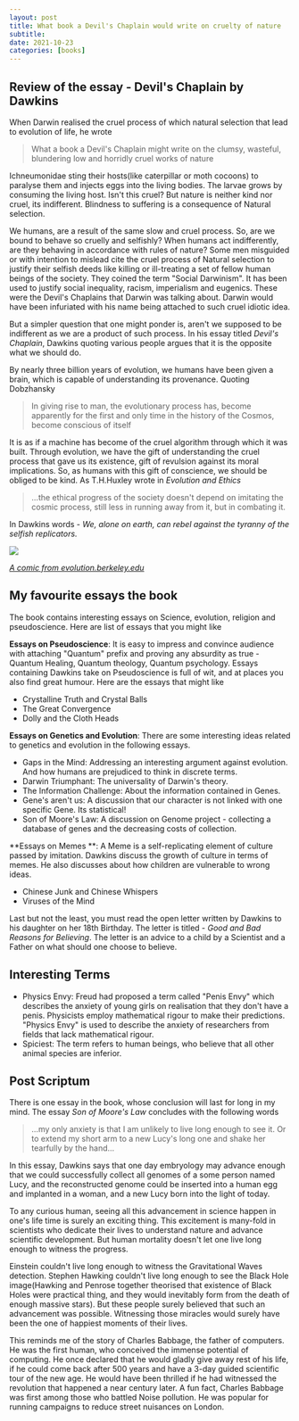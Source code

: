 ```yaml
---
layout: post
title: What book a Devil's Chaplain would write on cruelty of nature
subtitle: 
date: 2021-10-23
categories: [books]
---
```



## Review of the essay - Devil's Chaplain by Dawkins

When Darwin realised the cruel process of which natural selection that lead to evolution of life, he wrote

> What a book a Devil's Chaplain might write on the clumsy, wasteful, blundering low and horridly cruel works of nature

Ichneumonidae sting their hosts(like caterpillar or moth cocoons) to paralyse them and injects eggs into the living bodies. The larvae grows by consuming the living host. Isn't this cruel? But nature is neither kind nor cruel, its indifferent. Blindness to suffering is a consequence of Natural selection. 

We humans, are a result of the same slow and cruel process. So, are we bound to behave so cruelly and selfishly? When humans act indifferently, are they behaving in accordance with rules of nature? Some men misguided or with intention to mislead cite the cruel process of Natural selection to justify their selfish deeds like killing or ill-treating a set of fellow human beings of the society.  They coined the term "Social Darwinism".  It has been used to justify social inequality, racism, imperialism and eugenics. These were the Devil's Chaplains that Darwin was talking about. Darwin would have been infuriated with his name being attached to such cruel idiotic idea. 

But a simpler question that one might ponder is, aren't we supposed to be indifferent as we are a product of such process. In his essay titled *Devil's Chaplain*, Dawkins  quoting various people argues that it is the opposite what we should do. 

By nearly three billion years of evolution, we humans have been given a brain, which is capable of understanding its provenance. Quoting Dobzhansky

> In giving rise to man, the evolutionary process has, become apparently for the first and only time in the history of the Cosmos, become conscious of itself

It is as if a machine has become of the cruel algorithm through which it was built. Through evolution, we have the gift of understanding the cruel process that gave us its existence, gift of revulsion against its moral implications. So, as humans with this gift of conscience, we should be obliged to be kind. As T.H.Huxley wrote in *Evolution and Ethics*

> ...the ethical progress of the society doesn't depend on imitating the cosmic process, still less in running away from it, but in combating it.

In Dawkins words - *We, alone on earth, can rebel against the tyranny of the selfish replicators.*

![](https://imgur.com/sZtktnX.png)

[*A comic from evolution.berkeley.edu*](https://evolution.berkeley.edu/misconceps/IIIBmight.shtml)

## My favourite essays the book

The book contains interesting essays on Science, evolution, religion and pseudoscience. Here are list of essays that you might like

**Essays on Pseudoscience**: It is easy to impress and convince audience with attaching "Quantum" prefix and proving any absurdity as true - Quantum Healing, Quantum theology, Quantum psychology. Essays containing Dawkins take on Pseudoscience is full of wit, and at places you also find great humour. Here are the essays that might like

- Crystalline Truth and Crystal Balls
- The Great Convergence
- Dolly and the Cloth Heads

**Essays on Genetics and Evolution**: There are some interesting ideas related to genetics and evolution in the following essays.

- Gaps in the Mind:  Addressing an interesting argument against evolution. And how humans are prejudiced to think in discrete terms. 
- Darwin Triumphant: The universality of Darwin's theory.
- The Information Challenge: About the information contained in Genes.
- Gene's aren't us: A discussion that our character is not linked with one specific Gene. Its statistical!
- Son of Moore's Law: A discussion on Genome project - collecting a database of genes and the decreasing costs of collection.

**Essays on Memes **: A Meme is a self-replicating element of culture passed by imitation. Dawkins discuss the growth of culture in terms of memes. He also discusses about how children are vulnerable to wrong ideas. 

- Chinese Junk and Chinese Whispers
- Viruses of the Mind

Last but not the least, you must read the open letter written by Dawkins to his daughter on her 18th Birthday. The letter is titled - *Good and Bad Reasons for Believing*. The letter is an advice to a child by a Scientist and a Father on what should one choose to believe. 

## Interesting Terms

- Physics Envy: Freud had proposed a term called "Penis Envy" which describes the anxiety of young girls on realisation that they don't have a penis. Physicists employ mathematical rigour to make their predictions.  "Physics Envy" is used to describe the anxiety of researchers from fields that lack mathematical rigour.
- Spiciest: The term refers to human beings, who believe that all other animal species are inferior. 

## Post Scriptum

There is one essay in the book, whose conclusion will last for long in my mind. The essay *Son of Moore's Law* concludes with the following words

> ...my only anxiety is that I am unlikely to live long enough to see it. Or to extend my short arm to a new Lucy's long one and shake her tearfully by the hand...

In this essay, Dawkins says that one day embryology may advance enough that we could successfully collect all genomes of a some person named Lucy, and the reconstructed genome could be inserted into a human egg and implanted in a woman, and a new Lucy born into the light of today.

To any curious human, seeing all this advancement in science happen in one's life time is surely an exciting thing. This excitement is many-fold in scientists who dedicate their lives to understand nature and advance scientific development. But human mortality doesn't let one live long enough to witness the progress. 

Einstein couldn't live long enough to witness the Gravitational Waves detection. Stephen Hawking couldn't live long enough to see the Black Hole image(Hawking and Penrose together theorised that existence of Black Holes were practical thing, and they would inevitably form from the death of enough massive stars). But these people surely believed that such an advancement was possible. Witnessing those miracles would surely have been the one of happiest moments of their lives.

This reminds me of the story of Charles Babbage, the father of computers. He was the first human, who conceived the immense potential of computing. He once declared that he would gladly give away rest of his life, if he could come back after 500 years and have a 3-day guided scientific tour of the new age. He would have been thrilled if he had witnessed the revolution that happened a near century later. A fun fact, Charles Babbage was first among those who battled Noise pollution. He was popular for running campaigns to reduce street nuisances on London.

